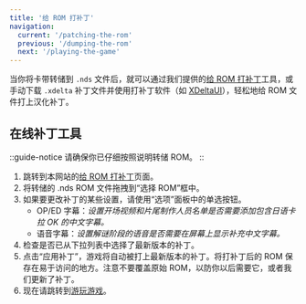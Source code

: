 ```yaml
---
title: '给 ROM 打补丁'
navigation:
  current: '/patching-the-rom'
  previous: '/dumping-the-rom'
  next: '/playing-the-game'
---
```


当你将卡带转储到 `.nds` 文件后，就可以通过我们提供的[给 ROM 打补丁](/zh-hans/chokuretsu/patch)工具，或手动下载 `.xdelta` 补丁文件并使用打补丁软件（如 [XDeltaUI](https://www.romhacking.net/utilities/598/?device=emu)），轻松地给 ROM 文件打上汉化补丁。

## 在线补丁工具
::guide-notice
请确保你已仔细按照说明转储 ROM。
::
1. 跳转到本网站的[给 ROM 打补丁](/chokuretsu/patch)页面。
2. 将转储的 .nds ROM 文件拖拽到“选择 ROM”框中。
3. 如果要更改补丁的某些设置，请使用“选项”面板中的单选按钮。
    - OP/ED 字幕：*设置开场视频和片尾制作人员名单是否需要添加包含日语卡拉 OK 的中文字幕。*
    - 语音字幕：*设置解谜阶段的语音是否需要在屏幕上显示补充中文字幕。*
4. 检查是否已从下拉列表中选择了最新版本的补丁。
5. 点击“应用补丁”，游戏将自动被打上最新版本的补丁。将打补丁后的 ROM 保存在易于访问的地方。注意不要覆盖原始 ROM，以防你以后需要它，或者我们更新了补丁。
6. 现在请跳转到[游玩游戏](/chokuretsu/guide/playing-the-game)。